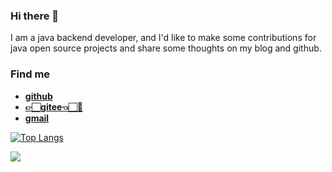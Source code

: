 ### Hi there 👋

I am a java backend developer, and I'd like to make some contributions for java open source projects and share some thoughts on my blog and github.

### Find me

- **[github](https://github.com/jadenjin)**
- **[👉🏻gitee👈🏻👀](https://gitee.com/chenjinjit)**
- **[gmail](mailto:chenjinjit@gmail.com)**


[![Top Langs](https://github-readme-stats.vercel.app/api/top-langs/?username=jadenjin&layout=compact&hide=javascript,Html,Css)](https://github.com/anuraghazra/github-readme-stats)


  <a href="https://github.com/jadenjin/Learning-Log">
    <img align="center" src="https://github-readme-stats.vercel.app/api/pin/?username=jadenjin&repo=Learning-Log&layout=compact" />
  </a>
